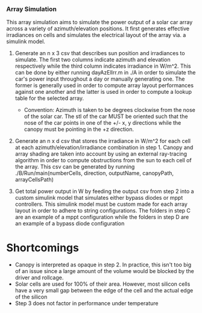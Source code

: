 ### Array Simulation

This array simulation aims to simulate the power output of a solar car array across a variety of azimuth/elevation positions. It first generates effective irradiances on cells and simulates the electrical layout of the array via. a simulink model.

1. Generate an n x 3 csv that describes sun position and irradiances to simulate. The first two columns indicate azimuth and elevation respectively while the third column indicates irradiance in W/m^2. This can be done by either running dayAzElIrr.m in ./A in order to simulate the car's power input throughout a day or manually generating one. The former is generally used in order to compute array layout performances against one another and the latter is used in order to compute a lookup table for the selected array. 

    - Convention: Azimuth is taken to be degrees clockwise from the nose of the solar car. The stl of the car MUST be oriented such that the nose of the car points in one of the +/- x, y directions while the canopy must be pointing in the +z direction.

2. Generate an n x d csv that stores the irradiance in W/m^2 for each cell at each azimuth/elevation/irradiance combination in step 1. Canopy and array shading are taken into account by using an external ray-tracing algorithm in order to compute obstructions from the sun to each cell of the array. This csv can be generated by running ./B/Run/main(numberCells, direction, outputName, canopyPath, arrayCellsPath)

3. Get total power output in W by feeding the output csv from step 2 into a custom simulink model that simulates either bypass diodes or mppt controllers. This simulink model must be custom made for each array layout in order to adhere to string configurations. The folders in step C are an example of a mppt configuration while the folders in step D are an example of a bypass diode configuration

# Shortcomings

- Canopy is interpreted as opaque in step 2. In practice, this isn't too big of an issue since a large amount of the volume would be blocked by the driver and rollcage.
- Solar cells are used for 100% of their area. However, most silicon cells have a very small gap between the edge of the cell and the actual edge of the silicon
- Step 3 does not factor in performance under temperature